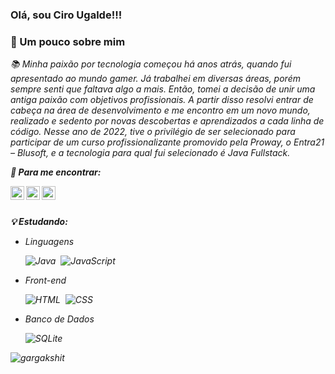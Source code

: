 ### <b>Olá, sou Ciro Ugalde!!!</b>

### 👨 Um pouco sobre mim
<i> 📚 Minha paixão por tecnologia começou há anos atrás, quando fui apresentado ao mundo gamer. Já trabalhei em diversas áreas, porém sempre senti que faltava algo a mais. Então, tomei a decisão de unir uma antiga paixão com objetivos profissionais. A partir disso resolvi entrar de cabeça na área de desenvolvimento e me encontro em um novo mundo, realizado e sedento por novas descobertas e aprendizados a cada linha de código. Nesse ano de 2022, tive o privilégio de ser selecionado para participar de um curso profissionalizante promovido pela Proway, o Entra21 – Blusoft, e a tecnologia para qual fui selecionado é Java Fullstack.

<b>📱 Para me encontrar:</b>


<a href="https://www.instagram.com/cirougalde/">
  <img align="left" alt="Ciro Ugalde Instagram" width="22px" src="https://raw.githubusercontent.com/hussainweb/hussainweb/main/icons/instagram.png" />
</a>
<a href="https://twitter.com/cirougalde">
  <img align="left" alt="Ciro Ugalde | Twitter" width="22px" src="https://raw.githubusercontent.com/peterthehan/peterthehan/master/assets/twitter.svg" />
</a>
<a href="https://www.linkedin.com/in/ciro-damasco-ugalde-151756220">
  <img align="left" alt="Ciro Ugalde LinkedIN" width="22px" src="https://raw.githubusercontent.com/peterthehan/peterthehan/master/assets/linkedin.svg"/></a>
 
 <br>
 <br>


<b>💡 Estudando:</b>
 - Linguagens

    ![Java](https://img.shields.io/badge/-Java-red?style=flat&logo=Java&logoColor=FFFFFF)&nbsp;
    ![JavaScript](https://img.shields.io/badge/-JavaScript-F7DF1E?style=flat&logo=javascript&logoColor=000000)

- Front-end

    ![HTML](https://img.shields.io/badge/-HTML-E44D26?style=flat&logo=HTML5&logoColor=FFFFFF)&nbsp;
    ![CSS](https://img.shields.io/badge/-CSS-1B73BA?style=flat&logo=CSS3&logoColor=FFFFFF)&nbsp;
 

- Banco de Dados

    ![SQLite](https://img.shields.io/badge/-SQLite-FFFFFF?style=flat&logo=sqlite&logoColor=000000)&nbsp;
    
    
<p align="left">
  <img
    src="https://komarev.com/ghpvc/?username=Ciro-Ugalde"
    alt="gargakshit" </p>

